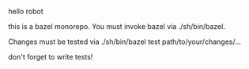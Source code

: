 hello robot

this is a bazel monorepo. You must invoke bazel via ./sh/bin/bazel.

Changes must be tested via ./sh/bin/bazel test path/to/your/changes/...

don't forget to write tests!
